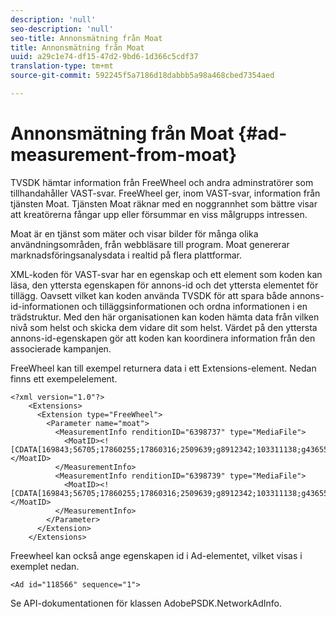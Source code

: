 ```yaml
---
description: 'null'
seo-description: 'null'
seo-title: Annonsmätning från Moat
title: Annonsmätning från Moat
uuid: a29c1e74-df15-47d2-9bd6-1d366c5cdf37
translation-type: tm+mt
source-git-commit: 592245f5a7186d18dabbb5a98a468cbed7354aed

---
```



# Annonsmätning från Moat {#ad-measurement-from-moat}

TVSDK hämtar information från FreeWheel och andra adminstratörer som tillhandahåller VAST-svar. FreeWheel ger, inom VAST-svar, information från tjänsten Moat. Tjänsten Moat räknar med en noggrannhet som bättre visar att kreatörerna fångar upp eller försummar en viss målgrupps intressen.

Moat är en tjänst som mäter och visar bilder för många olika användningsområden, från webbläsare till program. Moat genererar marknadsföringsanalysdata i realtid på flera plattformar.

XML-koden för VAST-svar har en egenskap och ett element som koden kan läsa, den yttersta egenskapen för annons-id och det yttersta elementet för tillägg. Oavsett vilket kan koden använda TVSDK för att spara både annons-id-informationen och tilläggsinformationen och ordna informationen i en trädstruktur. Med den här organisationen kan koden hämta data från vilken nivå som helst och skicka dem vidare dit som helst. Värdet på den yttersta annons-id-egenskapen gör att koden kan koordinera information från den associerade kampanjen.

FreeWheel kan till exempel returnera data i ett Extensions-element. Nedan finns ett exempelelement.

```
<?xml version="1.0"?> 
    <Extensions> 
      <Extension type="FreeWheel"> 
        <Parameter name="moat"> 
          <MeasurementInfo renditionID="6398737" type="MediaFile"> 
            <MoatID><![CDATA[169843;56705;17860255;17860316;2509639;g8912342;103311138;g436558;530633]]></MoatID> 
          </MeasurementInfo> 
          <MeasurementInfo renditionID="6398739" type="MediaFile"> 
            <MoatID><![CDATA[169843;56705;17860255;17860316;2509639;g8912342;103311138;g436558;530633]]></MoatID> 
          </MeasurementInfo> 
        </Parameter> 
      </Extension> 
    </Extensions> 
```

Freewheel kan också ange egenskapen id i Ad-elementet, vilket visas i exemplet nedan.

```
<Ad id="118566" sequence="1">
```

Se API-dokumentationen för klassen AdobePSDK.NetworkAdInfo.
